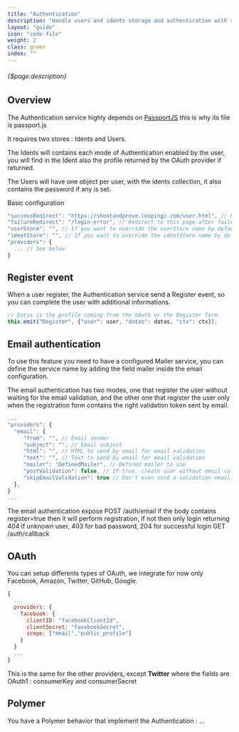 ```yaml
---
title: "Authentication"
description: "Handle users and idents storage and authentication with several providers"
layout: "guide"
icon: "code-file"
weight: 2
class: green
index: ""
---
```


###### {$page.description}

<article id="1">

## Overview

The Authentication service highly depends on [PassportJS](http://passportjs.org/) this is why its file is passport.js

It requires two stores : Idents and Users.

The Idents will contains each mode of Authentication enabled by the user, you will find in the Ident also the profile returned by the OAuth provider if returned.

The Users will have one object per user, with the idents collection, it also contains the password if any is set.

Basic configuration

```javascript
"successRedirect": "https://shootandprove.loopingz.com/user.html", // Redirect to this page after login
"failureRedirect": "/login-error", // Redirect to this page after failed login
"userStore": "", // If you want to override the userStore name by default Users
"identStore": "", // If you want to override the identStore name by default Idents
"providers": {
  ... // See below
}
```

</article>

<article id="2">

## Register event

When a user register, the Authentication service send a Register event, so you can complete the user with additional informations.

```javascript
// Datas is the profile coming from the OAuth or the Register form
this.emit("Register", {"user": user, "datas": datas, "ctx": ctx});
```
</article>

<article id="3">

## Email authentication

To use this feature you need to have a configured Mailer service, you can define the service name by adding the field mailer inside the email configuration.

The email authentication has two modes, one that register the user without waiting for the email validation, and the other one that register the user only when the registration form contains the right validation token sent by email.


```javascript
...
"providers": {
  "email": {
     "from": "", // Email sender
     "subject": "", // Email subject
     "html": "", // HTML to send by email for email validation
     "text": "", // Text to send by email for email validation
     "mailer": "DefinedMailer", // Defined mailer to use
     "postValidation": false, // If true, create user without email validation
     "skipEmailValidation": true // Don't even send a validation email, must be set along with postValidation=true
  },
}
...
```

The email authentication expose 
POST /auth/email
if the body contains register=true then it will perform registration, if not then only login returning 404 if unknown user, 403 for bad password, 204 for successful login
GET /auth/callback

</article>

<article id="4">

## OAuth

You can setup differents types of OAuth, we integrate for now only Facebook, Amazon, Twitter, GitHub, Google.

```javascript
{
  ...
  providers: {
    facebook: {
      clientID: "facebookClientId",
      clientSecret: "facebookSecret",
      scope: ["email","public_profile"]
    }
  }
  ...
}
```

This is the same for the other providers, except **Twitter** where the fields are OAuth1 : consumerKey and consumerSecret

</article>

<article id="5">

## Polymer

You have a Polymer behavior that implement the Authentication : ...

</article>
